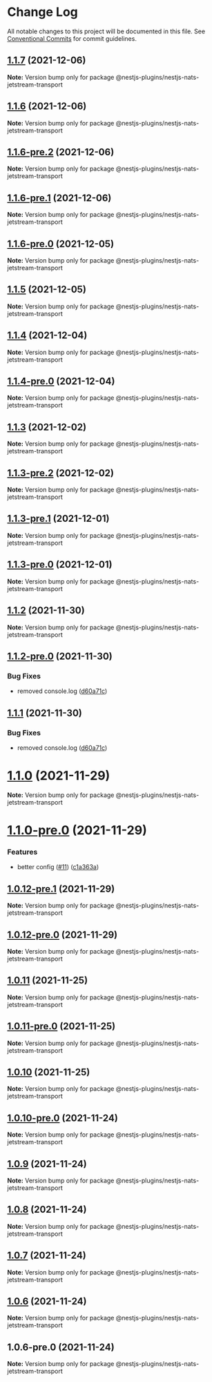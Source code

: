 # Change Log

All notable changes to this project will be documented in this file.
See [Conventional Commits](https://conventionalcommits.org) for commit guidelines.

## [1.1.7](https://github.com/Redningsselskapet/nestjs-plugins/compare/@nestjs-plugins/nestjs-nats-jetstream-transport@1.1.6...@nestjs-plugins/nestjs-nats-jetstream-transport@1.1.7) (2021-12-06)

**Note:** Version bump only for package @nestjs-plugins/nestjs-nats-jetstream-transport





## [1.1.6](https://github.com/Redningsselskapet/nestjs-plugins/compare/@nestjs-plugins/nestjs-nats-jetstream-transport@1.1.6-pre.2...@nestjs-plugins/nestjs-nats-jetstream-transport@1.1.6) (2021-12-06)

**Note:** Version bump only for package @nestjs-plugins/nestjs-nats-jetstream-transport





## [1.1.6-pre.2](https://github.com/Redningsselskapet/nestjs-plugins/compare/@nestjs-plugins/nestjs-nats-jetstream-transport@1.1.6-pre.1...@nestjs-plugins/nestjs-nats-jetstream-transport@1.1.6-pre.2) (2021-12-06)

**Note:** Version bump only for package @nestjs-plugins/nestjs-nats-jetstream-transport





## [1.1.6-pre.1](https://github.com/Redningsselskapet/nestjs-plugins/compare/@nestjs-plugins/nestjs-nats-jetstream-transport@1.1.6-pre.0...@nestjs-plugins/nestjs-nats-jetstream-transport@1.1.6-pre.1) (2021-12-06)

**Note:** Version bump only for package @nestjs-plugins/nestjs-nats-jetstream-transport





## [1.1.6-pre.0](https://github.com/Redningsselskapet/nestjs-plugins/compare/@nestjs-plugins/nestjs-nats-jetstream-transport@1.1.4-pre.0...@nestjs-plugins/nestjs-nats-jetstream-transport@1.1.6-pre.0) (2021-12-05)

**Note:** Version bump only for package @nestjs-plugins/nestjs-nats-jetstream-transport





## [1.1.5](https://github.com/Redningsselskapet/nestjs-plugins/compare/@nestjs-plugins/nestjs-nats-jetstream-transport@1.1.4...@nestjs-plugins/nestjs-nats-jetstream-transport@1.1.5) (2021-12-05)

**Note:** Version bump only for package @nestjs-plugins/nestjs-nats-jetstream-transport





## [1.1.4](https://github.com/Redningsselskapet/nestjs-plugins/compare/@nestjs-plugins/nestjs-nats-jetstream-transport@1.1.4-pre.0...@nestjs-plugins/nestjs-nats-jetstream-transport@1.1.4) (2021-12-04)

**Note:** Version bump only for package @nestjs-plugins/nestjs-nats-jetstream-transport





## [1.1.4-pre.0](https://github.com/Redningsselskapet/nestjs-plugins/compare/@nestjs-plugins/nestjs-nats-jetstream-transport@1.1.3-pre.2...@nestjs-plugins/nestjs-nats-jetstream-transport@1.1.4-pre.0) (2021-12-04)

**Note:** Version bump only for package @nestjs-plugins/nestjs-nats-jetstream-transport





## [1.1.3](https://github.com/Redningsselskapet/nestjs-plugins/compare/@nestjs-plugins/nestjs-nats-jetstream-transport@1.1.3-pre.2...@nestjs-plugins/nestjs-nats-jetstream-transport@1.1.3) (2021-12-02)

**Note:** Version bump only for package @nestjs-plugins/nestjs-nats-jetstream-transport





## [1.1.3-pre.2](https://github.com/Redningsselskapet/nestjs-plugins/compare/@nestjs-plugins/nestjs-nats-jetstream-transport@1.1.3-pre.1...@nestjs-plugins/nestjs-nats-jetstream-transport@1.1.3-pre.2) (2021-12-02)

**Note:** Version bump only for package @nestjs-plugins/nestjs-nats-jetstream-transport





## [1.1.3-pre.1](https://github.com/Redningsselskapet/nestjs-plugins/compare/@nestjs-plugins/nestjs-nats-jetstream-transport@1.1.3-pre.0...@nestjs-plugins/nestjs-nats-jetstream-transport@1.1.3-pre.1) (2021-12-01)

**Note:** Version bump only for package @nestjs-plugins/nestjs-nats-jetstream-transport





## [1.1.3-pre.0](https://github.com/Redningsselskapet/nestjs-plugins/compare/@nestjs-plugins/nestjs-nats-jetstream-transport@1.1.2-pre.1...@nestjs-plugins/nestjs-nats-jetstream-transport@1.1.3-pre.0) (2021-12-01)

**Note:** Version bump only for package @nestjs-plugins/nestjs-nats-jetstream-transport





## [1.1.2](https://github.com/Redningsselskapet/nestjs-plugins/compare/@nestjs-plugins/nestjs-nats-jetstream-transport@1.1.2-pre.0...@nestjs-plugins/nestjs-nats-jetstream-transport@1.1.2) (2021-11-30)

**Note:** Version bump only for package @nestjs-plugins/nestjs-nats-jetstream-transport





## [1.1.2-pre.0](https://github.com/Redningsselskapet/nestjs-plugins/compare/@nestjs-plugins/nestjs-nats-jetstream-transport@1.1.0-pre.0...@nestjs-plugins/nestjs-nats-jetstream-transport@1.1.2-pre.0) (2021-11-30)


### Bug Fixes

* removed console.log ([d60a71c](https://github.com/Redningsselskapet/nestjs-plugins/commit/d60a71c5535b46c8a63983a2063ac24113351eff))





## [1.1.1](https://github.com/Redningsselskapet/nestjs-plugins/compare/@nestjs-plugins/nestjs-nats-jetstream-transport@1.1.0...@nestjs-plugins/nestjs-nats-jetstream-transport@1.1.1) (2021-11-30)


### Bug Fixes

* removed console.log ([d60a71c](https://github.com/Redningsselskapet/nestjs-plugins/commit/d60a71c5535b46c8a63983a2063ac24113351eff))





# [1.1.0](https://github.com/Redningsselskapet/nestjs-plugins/compare/@nestjs-plugins/nestjs-nats-jetstream-transport@1.1.0-pre.0...@nestjs-plugins/nestjs-nats-jetstream-transport@1.1.0) (2021-11-29)

**Note:** Version bump only for package @nestjs-plugins/nestjs-nats-jetstream-transport





# [1.1.0-pre.0](https://github.com/Redningsselskapet/nestjs-plugins/compare/@nestjs-plugins/nestjs-nats-jetstream-transport@1.0.12-pre.1...@nestjs-plugins/nestjs-nats-jetstream-transport@1.1.0-pre.0) (2021-11-29)


### Features

* better config ([#11](https://github.com/Redningsselskapet/nestjs-plugins/issues/11)) ([c1a363a](https://github.com/Redningsselskapet/nestjs-plugins/commit/c1a363abb99ba513338da438704f6356813fed4b))





## [1.0.12-pre.1](https://github.com/Redningsselskapet/nestjs-plugins/compare/@nestjs-plugins/nestjs-nats-jetstream-transport@1.0.12-pre.0...@nestjs-plugins/nestjs-nats-jetstream-transport@1.0.12-pre.1) (2021-11-29)

**Note:** Version bump only for package @nestjs-plugins/nestjs-nats-jetstream-transport





## [1.0.12-pre.0](https://github.com/Redningsselskapet/nestjs-plugins/compare/@nestjs-plugins/nestjs-nats-jetstream-transport@1.0.11-pre.0...@nestjs-plugins/nestjs-nats-jetstream-transport@1.0.12-pre.0) (2021-11-29)

**Note:** Version bump only for package @nestjs-plugins/nestjs-nats-jetstream-transport





## [1.0.11](https://github.com/Redningsselskapet/nestjs-plugins/compare/@nestjs-plugins/nestjs-nats-jetstream-transport@1.0.11-pre.0...@nestjs-plugins/nestjs-nats-jetstream-transport@1.0.11) (2021-11-25)

**Note:** Version bump only for package @nestjs-plugins/nestjs-nats-jetstream-transport





## [1.0.11-pre.0](https://github.com/Redningsselskapet/nestjs-plugins/compare/@nestjs-plugins/nestjs-nats-jetstream-transport@1.0.10-pre.0...@nestjs-plugins/nestjs-nats-jetstream-transport@1.0.11-pre.0) (2021-11-25)

**Note:** Version bump only for package @nestjs-plugins/nestjs-nats-jetstream-transport





## [1.0.10](https://github.com/Redningsselskapet/nestjs-plugins/compare/@nestjs-plugins/nestjs-nats-jetstream-transport@1.0.10-pre.0...@nestjs-plugins/nestjs-nats-jetstream-transport@1.0.10) (2021-11-25)

**Note:** Version bump only for package @nestjs-plugins/nestjs-nats-jetstream-transport





## [1.0.10-pre.0](https://github.com/Redningsselskapet/nestjs-plugins/compare/@nestjs-plugins/nestjs-nats-jetstream-transport@1.0.6-pre.0...@nestjs-plugins/nestjs-nats-jetstream-transport@1.0.10-pre.0) (2021-11-24)

**Note:** Version bump only for package @nestjs-plugins/nestjs-nats-jetstream-transport





## [1.0.9](https://github.com/Redningsselskapet/nestjs-plugins/compare/@nestjs-plugins/nestjs-nats-jetstream-transport@1.0.8...@nestjs-plugins/nestjs-nats-jetstream-transport@1.0.9) (2021-11-24)

**Note:** Version bump only for package @nestjs-plugins/nestjs-nats-jetstream-transport





## [1.0.8](https://github.com/Redningsselskapet/nestjs-plugins/compare/@nestjs-plugins/nestjs-nats-jetstream-transport@1.0.7...@nestjs-plugins/nestjs-nats-jetstream-transport@1.0.8) (2021-11-24)

**Note:** Version bump only for package @nestjs-plugins/nestjs-nats-jetstream-transport





## [1.0.7](https://github.com/Redningsselskapet/nestjs-plugins/compare/@nestjs-plugins/nestjs-nats-jetstream-transport@1.0.6...@nestjs-plugins/nestjs-nats-jetstream-transport@1.0.7) (2021-11-24)

**Note:** Version bump only for package @nestjs-plugins/nestjs-nats-jetstream-transport





## [1.0.6](https://github.com/Redningsselskapet/nestjs-nats-jetstream-transport/compare/@nestjs-plugins/nestjs-nats-jetstream-transport@1.0.6-pre.0...@nestjs-plugins/nestjs-nats-jetstream-transport@1.0.6) (2021-11-24)

**Note:** Version bump only for package @nestjs-plugins/nestjs-nats-jetstream-transport





## 1.0.6-pre.0 (2021-11-24)

**Note:** Version bump only for package @nestjs-plugins/nestjs-nats-jetstream-transport
